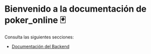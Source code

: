 # Bienvenido a la documentación de poker_online 🃏

Consulta las siguientes secciones:

- [Documentación del Backend](backend.md)